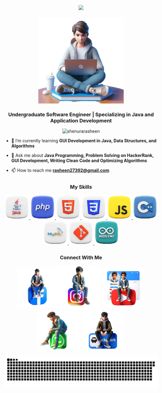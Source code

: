 <h1 align="center">
    <img src="https://readme-typing-svg.herokuapp.com/?font=Consolas&size=30&center=true&vCenter=true&width=500&height=70&duration=4000&lines=Hi+There!+👋;+I'm+Shenura+Rasheen!;" />
</h1>

<p align="center"><img src="coding_guy_nobg.png" alt="java" width="280" height="280"/> </a></p>

<h3 align="center">Undergraduate Software Engineer | Specializing in Java and Application Development</h3>

<p align="center"> <img src="https://komarev.com/ghpvc/?username=shenurarasheen&label=Profile%20views&color=0e75b6&style=flat" alt="shenurarasheen" /> </p>

- 🌱 I’m currently learning **GUI Development in Java, Data Structures, and Algorithms**

- 💬 Ask me about **Java Programming, Problem Solving on HackerRank, GUI Development, Writing Clean Code and Optimizing Algorithms**

- 📫 How to reach me **rasheen27392@gmail.com**


## <h3 align="center">My Skills</h3>

<p align="center">
  <a href="" target="_blank" rel="noreferrer"> <img src="java.png" alt="java" width="80" height="80"/> </a> 
  <a href="" target="_blank" rel="noreferrer"> <img src="php.png" alt="arduino" width="80" height="80"/> </a> 
  <a href="" target="_blank" rel="noreferrer"> <img src="html.png" alt="bootstrap" width="80" height="80"/> </a>
  <a href="" target="_blank" rel="noreferrer"> <img src="css.png" alt="cplusplus" width="80" height="80"/> </a>
  <a href="" target="_blank" rel="noreferrer"> <img src="javascript.png" alt="css3" width="80" height="80"/> </a> 
  <a href="" target="_blank" rel="noreferrer"> <img src="s.png" alt="docker" width="80" height="80"/> </a> 
  <a href="" target="_blank" rel="noreferrer"> <img src="mysql.png" alt="docker" width="80" height="80"/> </a>
  <a href="" target="_blank" rel="noreferrer"> <img src="git.png" alt="docker" width="80" height="80"/> </a>
  <a href="" target="_blank" rel="noreferrer"> <img src="arduino.png" alt="docker" width="80" height="80"/> </a>

## <h3 align="center">Connect With Me</h3>
<p align="center">
<a href="https://fb.com/shenura rasheen" target="blank"><img align="center" src="facebook.png" alt="shenura rasheen" height="125" width="125" /></a>
<a href="https://fb.com/shenura rasheen" target="blank"><img align="center" src="insta.png" alt="shenura rasheen" height="145" width="145" /></a>
<a href="https://www.youtube.com/c/shenurarasheen" target="blank"><img align="center" src="youtube.png" alt="shenurarasheen" height="130" width="140" /></a>
<a href="https://www.youtube.com/c/shenurarasheen" target="blank"><img align="center" src="whatsapp.png" alt="shenurarasheen" height="135" width="142" /></a>
<a href="https://www.youtube.com/c/shenurarasheen" target="blank"><img align="center" src="hackerrank.png" alt="shenurarasheen" height="130" width="138" /></a>
</p>

<div align="center">
    <picture align="center">
      <source media="(prefers-color-scheme: dark)" srcset="https://raw.githubusercontent.com/Niefee/niefee/master/assets/github-contribution-grid-snake.svg">
      <source media="(prefers-color-scheme: light)" srcset="https://raw.githubusercontent.com/Niefee/niefee/master/assets/github-contribution-grid-snake.svg">
      <img alt="github contribution grid snake animation" src="https://raw.githubusercontent.com/Niefee/niefee/master/assets/github-contribution-grid-snake.svg">
    </picture>
</div>
   
  
